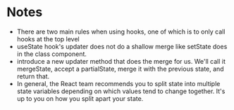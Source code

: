 # Notes 

- There are two main rules when using hooks, one of which is to only call hooks at the top level
- useState hook's updater does not do a shallow merge like setState does in the class component.
- introduce a new updater method that does the merge for us. We'll call it mergeState, accept a partialState, merge it with the previous state, and return that.
- In general, the React team recommends you to split state into multiple state variables depending on which values tend to change together. It's up to you on how you split apart your state.

